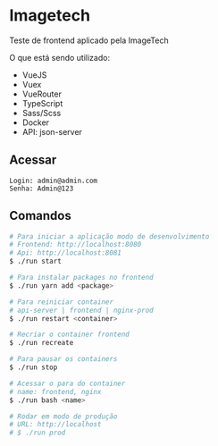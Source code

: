 # Imagetech

Teste de frontend aplicado pela ImageTech

O que está sendo utilizado:

- VueJS
- Vuex
- VueRouter
- TypeScript
- Sass/Scss
- Docker
- API: json-server

## Acessar

```
Login: admin@admin.com
Senha: Admin@123
```

## Comandos

```sh
# Para iniciar a aplicação modo de desenvolvimento
# Frontend: http://localhost:8080
# Api: http://localhost:8081
$ ./run start

# Para instalar packages no frontend
$ ./run yarn add <package>

# Para reiniciar container
# api-server | frontend | nginx-prod
$ ./run restart <container>

# Recriar o container frontend
$ ./run recreate

# Para pausar os containers
$ ./run stop

# Acessar o para do container
# name: frontend, nginx
$ ./run bash <name>

# Rodar em modo de produção
# URL: http://localhost
# $ ./run prod
```
